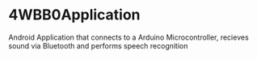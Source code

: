 # 4WBB0Application
Android Application that connects to a Arduino Microcontroller, recieves sound via Bluetooth and performs speech recognition
